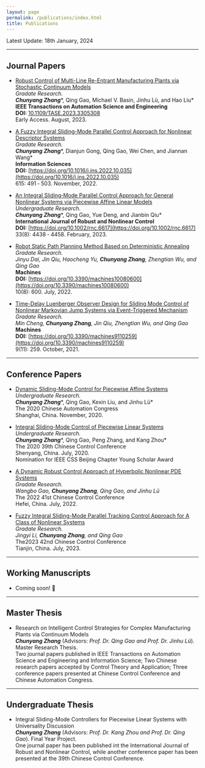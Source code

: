 ```yaml
---
layout: page
permalink: /publications/index.html
title: Publications
---
```


Latest Update: 18th January, 2024

---

## Journal Papers

- [Robust Control of Multi-Line Re-Entrant Manufacturing Plants via Stochastic Continuum Models](https://ieeexplore.ieee.org/document/10227338)<br>*Gradate Research.*<br>***Chunyang Zhang****, Qing Gao, Michael V. Basin, Jinhu Lü, and Hao Liu*<br>**IEEE Transactions on Automation Science and Engineering**<br>**DOI:** [10.1109/TASE.2023.3305308](10.1109/TASE.2023.3305308)<br>Early Access. August, 2023.

- [A Fuzzy Integral Sliding-Mode Parallel Control Approach for Nonlinear Descriptor Systems](https://www.sciencedirect.com/science/article/abs/pii/S0020025522011550)<br>*Gradate Research.*<br>***Chunyang Zhang****, Dianjun Gong, Qing Gao, Wei Chen, and Jiannan Wang*<br>**Information Sciences**<br>**DOI:** [https://doi.org/10.1016/j.ins.2022.10.035](https://doi.org/10.1016/j.ins.2022.10.035) <br>615: 491 ‑ 503. November, 2022.

- [An Integral Sliding‑Mode Parallel Control Approach for General Nonlinear Systems via Piecewise Affine Linear Models](https://onlinelibrary.wiley.com/doi/abs/10.1002/rnc.6617)<br>*Undergraduate Research.*<br>***Chunyang Zhang****, Qing Gao, Yue Deng, and Jianbin Qiu*<br>**International Journal of Robust and Nonlinear Control**<br>**DOI:** [https://doi.org/10.1002/rnc.6617](https://doi.org/10.1002/rnc.6617)<br>33(8): 4438 ‑ 4458. February, 2023.

- [Robot Static Path Planning Method Based on Deterministic Annealing](https://www.mdpi.com/2075-1702/10/8/600)<br>*Gradate Research.*<br>*Jinyu Dai, Jin Qiu, Haocheng Yu, **Chunyang Zhang**, Zhengtian Wu, and Qing Gao*<br>**Machines**<br>**DOI:** [https://doi.org/10.3390/machines10080600](https://doi.org/10.3390/machines10080600) <br>10(8): 600. July, 2022.

- [Time-Delay Luenberger Observer Design for Sliding Mode Control of Nonlinear Markovian Jump Systems via Event-Triggered Mechanism](https://www.mdpi.com/2075-1702/9/11/259)<br>*Gradate Research.*<br>*Min Cheng, **Chunyang Zhang**, Jin Qiu, Zhengtian Wu, and Qing Gao*<br>**Machines**<br>**DOI:** [https://doi.org/10.3390/machines9110259](https://doi.org/10.3390/machines9110259) <br>9(11): 259. October, 2021.

---
  
## Conference Papers

- [Dynamic Sliding-Mode Control for Piecewise Affine Systems](https://ieeexplore.ieee.org/abstract/document/9326817/)<br>*Undergraduate Research.*<br>***Chunyang Zhang****, Qing Gao, Kexin Liu, and Jinhu Lü*<br>The 2020 Chinese Automation Congress<br>Shanghai, China. November, 2020.

- [Integral Sliding-Mode Control of Piecewise Linear Systems](https://ieeexplore.ieee.org/abstract/document/9189318)<br>*Undergraduate Research.*<br>***Chunyang Zhang****, Qing Gao, Peng Zhang, and Kang Zhou*<br>The 2020 39th Chinese Control Conference<br>Shenyang, China. July, 2020.<br>Nomination for IEEE CSS Beijing Chapter Young Scholar Award

- [A Dynamic Robust Control Approach of Hyperbolic Nonlinear PDE Systems](https://ieeexplore.ieee.org/abstract/document/9901648)<br>*Gradate Research.*<br>*Wangbo Gao, **Chunyang Zhang**, Qing Gao, and Jinhu Lü*<br>The 2022 41st Chinese Control Conference<br>Hefei, China. July, 2022.<br>

- [Fuzzy Integral Sliding-Mode Parallel Tracking Control Approach for A Class of Nonlinear Systems](https://ieeexplore.ieee.org/abstract/document/10239763)<br>*Gradate Research.*<br>*Jingyi Li, **Chunyang Zhang**, and Qing Gao*<br>The2023 42nd Chinese Control Conference<br>Tianjin, China. July, 2023.<br>

---

## Working Manuscripts

- Coming soon! 🚀

---

## Master Thesis

- Research on Intelligent Control Strategies for Complex Manufacturing Plants via Continuum Models<br>***Chunyang Zhang*** (Advisors: *Prof. Dr. Qing Gao and Prof. Dr. Jinhu Lü*). Master Research Thesis.<br>Two journal papers published in IEEE Transactions on Automation Science and Engineering and Information Science; Two Chinese research papers accepted by Control Theory and Application; Three conference papers presented at Chinese Control Conference and Chinese Automation Congress.

---

## Undergraduate Thesis

- Integral Sliding-Mode Controllers for Piecewise Linear Systems with Universality Discussion<br>***Chunyang Zhang*** (Advisors: *Prof. Dr. Kang Zhou and Prof. Dr. Qing Gao*). Final Year Project.<br>One journal paper has been published int the International Journal of Robust and Nonlinear Control, while another conference paper has been presented at the 39th Chinese Control Conference.